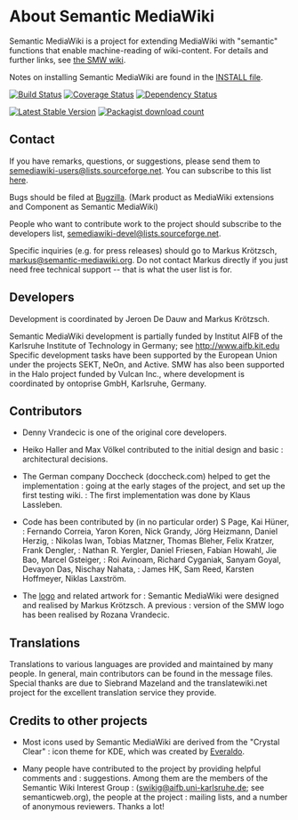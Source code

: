 About Semantic MediaWiki
========================

Semantic MediaWiki is a project for extending MediaWiki with "semantic"
functions that enable machine-reading of wiki-content. For details and
further links, see [the SMW wiki](https://semantic-mediawiki.org).

Notes on installing Semantic MediaWiki are found in the [INSTALL file](INSTALL).

[![Build Status](https://secure.travis-ci.org/SemanticMediaWiki/SemanticMediaWiki.png?branch=master)](http://travis-ci.org/SemanticMediaWiki/SemanticMediaWiki)
[![Coverage Status](https://coveralls.io/repos/SemanticMediaWiki/SemanticMediaWiki/badge.png?branch=master)](https://coveralls.io/r/SemanticMediaWiki/SemanticMediaWiki?branch=master)
[![Dependency Status](https://www.versioneye.com/user/projects/52755050632bac69e800000f/badge.png)](https://www.versioneye.com/user/projects/52755050632bac69e800000f)

[![Latest Stable Version](https://poser.pugx.org/mediawiki/semantic-mediawiki/version.png)](https://packagist.org/packages/mediawiki/semantic-mediawiki)
[![Packagist download count](https://poser.pugx.org/mediawiki/semantic-mediawiki/d/total.png)](https://packagist.org/packages/mediawiki/semantic-mediawiki)

Contact
-------

If you have remarks, questions, or suggestions, please send them to
semediawiki-users@lists.sourceforge.net. You can subscribe to this
list [here](http://sourceforge.net/mailarchive/forum.php?forum_name=semediawiki-user).

Bugs should be filed at [Bugzilla](http://bugzilla.wikimedia.org/).
(Mark product as MediaWiki extensions and Component as Semantic MediaWiki)

People who want to contribute work to the project should subscribe to
the developers list, semediawiki-devel@lists.sourceforge.net.

Specific inquiries (e.g. for press releases) should go to Markus Krötzsch,
markus@semantic-mediawiki.org. Do not contact Markus directly if you just need
free technical support -- that is what the user list is for.

Developers
----------

Development is coordinated by Jeroen De Dauw and Markus Krötzsch.

Semantic MediaWiki development is partially funded by Institut AIFB of the
Karlsruhe Institute of Technology in Germany; see http://www.aifb.kit.edu
Specific development tasks have been supported by the European Union under the
projects SEKT, NeOn, and Active. SMW has also been supported in the
Halo project funded by Vulcan Inc., where development is coordinated
by ontoprise GmbH, Karlsruhe, Germany.

Contributors
------------

* Denny Vrandecic is one of the original core developers.

* Heiko Haller and Max Völkel contributed to the initial design and basic
: architectural decisions.

* The German company Doccheck (doccheck.com) helped to get the implementation
: going at the early stages of the project, and set up the first testing wiki.
: The first implementation was done by Klaus Lassleben.

* Code has been contributed by (in no particular order) S Page, Kai Hüner,
: Fernando Correia, Yaron Koren, Nick Grandy, Jörg Heizmann, Daniel Herzig,
: Nikolas Iwan, Tobias Matzner, Thomas Bleher, Felix Kratzer, Frank Dengler,
: Nathan R. Yergler, Daniel Friesen, Fabian Howahl, Jie Bao, Marcel Gsteiger,
: Roi Avinoam, Richard Cyganiak, Sanyam Goyal, Devayon Das, Nischay Nahata,
: James HK, Sam Reed, Karsten Hoffmeyer, Niklas Laxström.

* The [logo](http://semantic-mediawiki.org/wiki/SMW_logo) and related artwork for
: Semantic MediaWiki were designed and realised by Markus Krötzsch. A previous 
: version of the SMW logo has been realised by Rozana Vrandecic.

Translations
------------

Translations to various languages are provided and maintained by many people.
In general, main contributors can be found in the message files. Special thanks
are due to Siebrand Mazeland and the translatewiki.net project for the
excellent translation service they provide.

Credits to other projects
-------------------------

* Most icons used by Semantic MediaWiki are derived from the "Crystal Clear"
: icon theme for KDE, which was created by [Everaldo](http://everaldo.com).

* Many people have contributed to the project by providing helpful comments and
: suggestions. Among them are the members of the Semantic Wiki Interest Group
: (swikig@aifb.uni-karlsruhe.de; see semanticweb.org), the people at the project
: mailing lists, and a number of anonymous reviewers. Thanks a lot!
